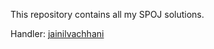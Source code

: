 This repository contains all my SPOJ solutions.

Handler: [jainilvachhani](http://www.spoj.com/status/jainilvachhani/)
